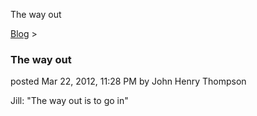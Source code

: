 The way out 

[Blog](../z-blog-1.html)‎ > ‎

### The way out

posted Mar 22, 2012, 11:28 PM by John Henry Thompson

Jill: "The way out is to go in"  

